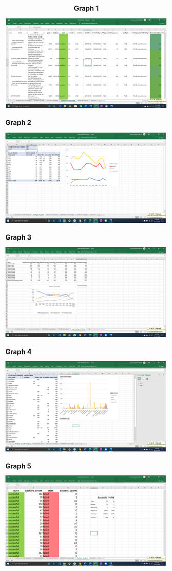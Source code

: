 <center>
  <h2> Graph 1</h2>
  <img src="https://github.com/BanuNathan/Banu-Bootcamp-HW/blob/main/Excel%20HW1/Screenshot%20(7).png" width="500"> 
</center>
<h2> Graph 2 </h2>
<img src= "https://github.com/BanuNathan/Banu-Bootcamp-HW/blob/main/Excel%20HW1/Screenshot%20(5).png" width = "500">

<h2> Graph 3 </h2>
<img src= "https://github.com/BanuNathan/Banu-Bootcamp-HW/blob/main/Excel%20HW1/Screenshot%20(9).png" width = "500">

<h2> Graph 4 </h2>
<img src= "https://github.com/BanuNathan/Banu-Bootcamp-HW/blob/main/Excel%20HW1/Screenshot%20(3).png" width = "500">

<h2> Graph 5 </h2>
<img src= "https://github.com/BanuNathan/Banu-Bootcamp-HW/blob/main/Excel%20HW1/Screenshot%20(8).png" width = "500">


